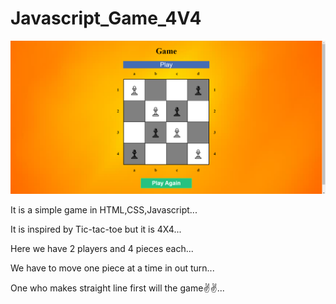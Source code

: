 # Javascript_Game_4V4

![GAME_IMAGE](./images/Game_4v4.png)

It is a simple game in HTML,CSS,Javascript...

It is inspired by Tic-tac-toe but it is 4X4...

Here we have 2 players and 4 pieces each...

We have to move one piece at a time in out turn...

One who makes straight line first will the game✌✌...
